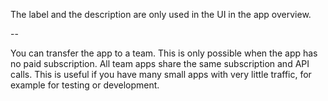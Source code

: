 The label and the description are only used in the UI in the app overview.

--

You can transfer the app to a team. This is only possible when the app has no paid subscription. All team apps share the same subscription and API calls. This is useful if you have many small apps with very little traffic, for example for testing or development.